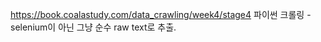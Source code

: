 https://book.coalastudy.com/data_crawling/week4/stage4
  파이썬 크롤링 - selenium이 아닌 그냥 순수 raw text로 추출.

